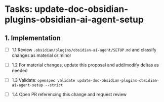 # Tasks: update-doc-obsidian-plugins-obsidian-ai-agent-setup

## 1. Implementation

- [ ] 1.1 Review `.obsidian/plugins/obsidian-ai-agent/SETUP.md` and classify changes as material or minor

- [ ] 1.2 For material changes, update this proposal and add/modify deltas as needed

- [ ] 1.3 Validate: `openspec validate update-doc-obsidian-plugins-obsidian-ai-agent-setup --strict`

- [ ] 1.4 Open PR referencing this change and request review

